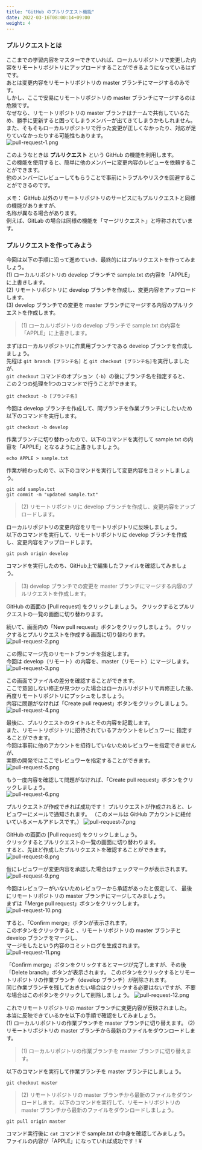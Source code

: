 ```yaml
---
title: "GitHub のプルリクエスト機能"
date: 2022-03-16T08:00:14+09:00
weight: 4
---
```


### プルリクエストとは
ここまでの学習内容をマスターできていれば、ローカルリポジトリで変更した内容をリモートリポジトリにアップロードすることができるようになっているはずです。  
あとは変更内容をリモートリポジトリの master ブランチにマージするのみです。  
しかし、ここで安易にリモートリポジトリの master ブランチにマージするのは危険です。  
なぜなら、リモートリポジトリの master ブランチはチームで共有しているため、勝手に更新すると困ってしまうメンバーが出てきてしまうかもしれません。  
また、そもそもローカルリポジトリで行った変更が正しくなかったり、対応が足りていなかったりする可能性もあります。  
![pull-request-1.png](../img/pull-request-1.png)

このようなときは **プルリクエスト** という GitHub の機能を利用します。  
この機能を使用すると、簡単に他のメンバーに変更内容のレビューを依頼することができます。  
他のメンバーにレビューしてもらうことで事前にトラブルやリスクを回避することができるのです。

メモ： GitHub 以外のリモートリポジトリのサービスにもプルリクエストと同様の機能がありますが、  
名称が異なる場合があります。  
例えば、GitLab の場合は同様の機能を「マージリクエスト」と呼称されています。

### プルリクエストを作ってみよう
今回は以下の手順に沿って進めていき、最終的にはプルリクエストを作ってみましょう。  
(1) ローカルリポジトリの develop ブランチで sample.txt の内容を「APPLE」に上書きします。  
(2) リモートリポジトリに develop ブランチを作成し、変更内容をアップロードします。  
(3) develop ブランチでの変更を master ブランチにマージする内容のプルリクエストを作成します。  

> (1) ローカルリポジトリの develop ブランチで sample.txt の内容を「APPLE」に上書きします。  

まずはローカルリポジトリに作業用ブランチである develop ブランチを作成しましょう。  
先程は `git branch [ブランチ名]` と `git checkout [ブランチ名]`を実行しましたが、  
`git checkout` コマンドのオプション（`-b`）の後にブランチ名を指定すると、  
この２つの処理を1つのコマンドで行うことができます。  
```
git checkout -b [ブランチ名]
```
今回は develop ブランチを作成して、同ブランチを作業ブランチにしたいため以下のコマンドを実行します。
```
git checkout -b develop
```
作業ブランチに切り替わったので、以下のコマンドを実行して sample.txt の内容を「APPLE」となるように上書きしましょう。
```
echo APPLE > sample.txt
```
作業が終わったので、以下のコマンドを実行して変更内容をコミットしましょう。  
```
git add sample.txt
git commit -m "updated sample.txt"
```
> (2) リモートリポジトリに develop ブランチを作成し、変更内容をアップロードします。

ローカルリポジトリの変更内容をリモートリポジトリに反映しましょう。  
以下のコマンドを実行して、リモートリポジトリに develop ブランチを作成し、変更内容をアップロードします。  
```
git push origin develop
```
コマンドを実行したのち、GitHub上で編集したファイルを確認してみましょう。  

> (3) develop ブランチでの変更を master ブランチにマージする内容のプルリクエストを作成します。  

GitHub の画面の [Pull request] をクリックしましょう。
クリックするとプルリクエストの一覧の画面に切り替わります。

続いて、画面内の「New pull request」ボタンをクリックしましょう。
クリックするとプルリクエストを作成する画面に切り替わります。  
![pull-request-2.png](../img/pull-request-2.png)

この際にマージ先のリモートブランチを指定します。  
今回は develop（リモート）の内容を、master（リモート）にマージします。  
![pull-request-3.png](../img/pull-request-3.png)

この画面でファイルの差分を確認することができます。  
ここで意図しない修正が見つかった場合はローカルリポジトリで再修正した後、
再度リモートリポジトリにプッシュをしましょう。  
内容に問題がなければ「Create pull request」ボタンをクリックしましょう。
![pull-request-4.png](../img/pull-request-4.png)

最後に、プルリクエストのタイトルとその内容を記載します。  
また、リモートリポジトリに招待されているアカウントをレビュワーに
指定することができます。  
今回は事前に他のアカウントを招待していないためレビュワーを指定できませんが、  
実際の開発ではここでレビュワーを指定することができます。  
![pull-request-5.png](../img/pull-request-5.png)

もう一度内容を確認して問題がなければ、「Create pull request」ボタンをクリックしましょう。  
![pull-request-6.png](../img/pull-request-6.png)

プルリクエストが作成できれば成功です！
プルリクエストが作成されると、レビュワーにメールで通知されます。
（このメールは GitHub アカウントに紐付いているメールアドレスです。）
![pull-request-7.png](../img/pull-request-7.png)

GitHub の画面の [Pull request] をクリックしましょう。  
クリックするとプルリクエストの一覧の画面に切り替わります。  
すると、先ほど作成したプルリクエストを確認することができます。  
![pull-request-8.png](../img/pull-request-8.png)

仮にレビュワーが変更内容を承認した場合はチェックマークが表示されます。
![pull-request-9.png](../img/pull-request-9.png)

今回はレビュワーがいないためレビュワーから承認があったと仮定して、
最後にリモートリポジトリの master ブランチにマージしてみましょう。  
まずは「Merge pull request」ボタンをクリックします。  
![pull-request-10.png](../img/pull-request-10.png)

すると、「Confirm merge」ボタンが表示されます。  
このボタンをクリックすると 、リモートリポジトリの master ブランチと develop ブランチをマージし、  
マージをしたという内容のコミットログを生成されます。  
![pull-request-11.png](../img/pull-request-11.png)

「Confirm merge」ボタンをクリックするとマージが完了しますが、その後「Delete branch」ボタンが表示されます。
このボタンをクリックするとリモートリポジトリの作業ブランチ（develop ブランチ）が削除されます。  
同じ作業ブランチを残しておきたい場合はクリックする必要はないですが、不要な場合はこのボタンをクリックして削除しましょう。
![pull-request-12.png](../img/pull-request-12.png)

これでリモートリポジトリの master ブランチに変更内容が反映されました。  
本当に反映できているかを以下の手順で確認をしてみましょう。  
(1) ローカルリポジトリの作業ブランチを master ブランチに切り替えます。
(2) リモートリポジトリの master ブランチから最新のファイルをダウンロードします。 

> (1) ローカルリポジトリの作業ブランチを master ブランチに切り替えます。

以下のコマンドを実行して作業ブランチを master ブランチにしましょう。 
```
git checkout master
```
> (2) リモートリポジトリの master ブランチから最新のファイルをダウンロードします。 
以下のコマンドを実行して、リモートリポジトリの master ブランチから最新のファイルをダウンロードしましょう。   
```
git pull origin master
```
コマンド実行後に `cat` コマンドで sample.txt の中身を確認してみましょう。  
ファイルの内容が「APPLE」になっていれば成功です！¥

